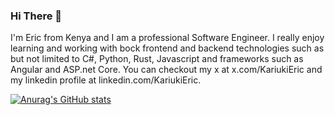### Hi There 👋

I'm Eric from Kenya and I am a professional Software Engineer. I really enjoy learning and working with bock frontend and backend technologies such as but not limited to C#, Python, Rust, Javascript and frameworks such as Angular and ASP.net Core. You can checkout my x at x.com/KariukiEric and my linkedin profile at linkedin.com/KariukiEric.

[![Anurag's GitHub stats](https://github-readme-stats.vercel.app/api?username=KariukiEric)](https://github.com/anuraghazra/github-readme-stats)

